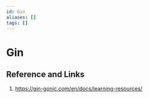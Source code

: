 ```yaml
---
id: Gin
aliases: []
tags: []
---
```

# Gin

## Reference and Links
1. https://gin-gonic.com/en/docs/learning-resources/
